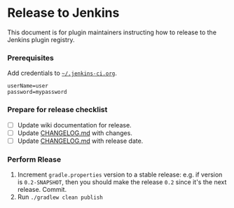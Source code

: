 # Release to Jenkins

This document is for plugin maintainers instructing how to release to the
Jenkins plugin registry.

### Prerequisites

Add credentials to [`~/.jenkins-ci.org`][dot-jenkins].

    userName=user
    password=mypassword

### Prepare for release checklist

- [ ] Update wiki documentation for release.
- [ ] Update [CHANGELOG.md](CHANGELOG.md) with changes.
- [ ] Update [CHANGELOG.md](CHANGELOG.md) with release date.

### Perform Rlease

1. Increment `gradle.properties` version to a stable release: e.g. if version is
   `0.2-SNAPSHOT`, then you should make the release `0.2` since it's the next
   release.  Commit.
2. Run `./gradlew clean publish`

[dot-jenkins]: https://wiki.jenkins-ci.org/display/JENKINS/Dot+Jenkins+Ci+Dot+Org
